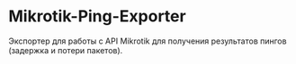 # Mikrotik-Ping-Exporter
Экспортер для работы с API Mikrotik для получения результатов пингов (задержка и потери пакетов).

